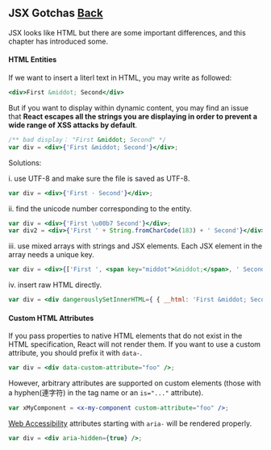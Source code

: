 ## JSX Gotchas [Back](./../react.md)

JSX looks like HTML but there are some important differences, and this chapter has introduced some.

#### HTML Entities

If we want to insert a literl text in HTML, you may write as followed:

```jsx
<div>First &middot; Second</div>
```

But if you want to display within dynamic content, you may find an issue that **React escapes all the strings you are displaying in order to prevent a wide range of XSS attacks by default**.

```jsx
/** bad display： "First &middot; Second" */
var div = <div>{'First &middot; Second'}</div>;
```

Solutions:

i. use UTF-8 and make sure the file is saved as UTF-8.

```jsx
var div = <div>{'First · Second'}</div>;
```

ii. find the unicode number corresponding to the entity.

```jsx
var div = <div>{'First \u00b7 Second'}</div>;
var div2 = <div>{'First ' + String.fromCharCode(183) + ' Second'}</div>;
```

iii. use mixed arrays with strings and JSX elements. Each JSX element in the array needs a unique key.

```jsx
var div = <div>{['First ', <span key="middot">&middot;</span>, ' Second']}</div>
```

iv. insert raw HTML directly.

```jsx
var div = <div dangerouslySetInnerHTML={ { __html: 'First &middot; Second' } }</div>
```

#### Custom HTML Attributes

If you pass properties to native HTML elements that do not exist in the HTML specification, React will not render them. If you want to use a custom attribute, you should prefix it with `data-`.

```jsx
var div = <div data-custom-attribute="foo" />;
```

However, arbitrary attributes are supported on custom elements (those with a hyphen(連字符) in the tag name or an `is="..."` attribute).

```jsx
var xMyComponent = <x-my-component custom-attribute="foo" />;
```

[Web Accessibility](http://www.w3.org/WAI/intro/aria) attributes starting with `aria-` will be rendered properly.

```jsx
var div = <div aria-hidden={true} />;
```